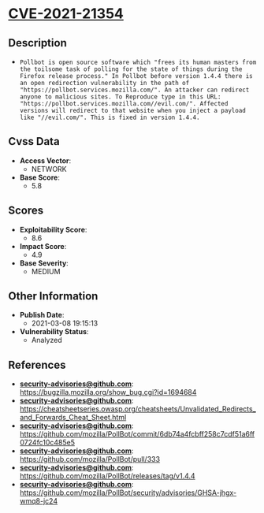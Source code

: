 
# [CVE-2021-21354](https://bugzilla.mozilla.org/show_bug.cgi?id=1694684)

## Description

- `Pollbot is open source software which "frees its human masters from the toilsome task of polling for the state of things during the Firefox release process." In Pollbot before version 1.4.4 there is an open redirection vulnerability in the path of "https://pollbot.services.mozilla.com/". An attacker can redirect anyone to malicious sites. To Reproduce type in this URL: "https://pollbot.services.mozilla.com//evil.com/". Affected versions will redirect to that website when you inject a payload like "//evil.com/". This is fixed in version 1.4.4.`

## Cvss Data

- **Access Vector**:
  - NETWORK
- **Base Score**:
  - 5.8

## Scores

- **Exploitability Score**:
  - 8.6
- **Impact Score**:
  - 4.9
- **Base Severity**:
  - MEDIUM

## Other Information

- **Publish Date**:
  - 2021-03-08 19:15:13
- **Vulnerability Status**:
  - Analyzed

## References

- **security-advisories@github.com**: https://bugzilla.mozilla.org/show_bug.cgi?id=1694684
- **security-advisories@github.com**: https://cheatsheetseries.owasp.org/cheatsheets/Unvalidated_Redirects_and_Forwards_Cheat_Sheet.html
- **security-advisories@github.com**: https://github.com/mozilla/PollBot/commit/6db74a4fcbff258c7cdf51a6ff0724fc10c485e5
- **security-advisories@github.com**: https://github.com/mozilla/PollBot/pull/333
- **security-advisories@github.com**: https://github.com/mozilla/PollBot/releases/tag/v1.4.4
- **security-advisories@github.com**: https://github.com/mozilla/PollBot/security/advisories/GHSA-jhgx-wmq8-jc24
